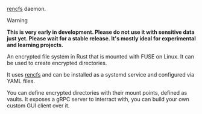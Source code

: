 [rencfs](https://github.com/radumarias/rencfs) daemon.

> [!WARNING]
> **This is very early in development. Please do not use it with sensitive data just yet. Please wait for a
stable release.
> It's mostly ideal for experimental and learning projects.**

An encrypted file system in Rust that is mounted with FUSE on Linux. It can be used to create encrypted directories.

It uses [rencfs](https://github.com/radumarias/rencfs) and can be installed as a systemd service and configured via YAML files.

You can define encrypted directories with their mount points, defined as vaults. It exposes a gRPC server to interract with, you can build your own custom GUI client over it.

